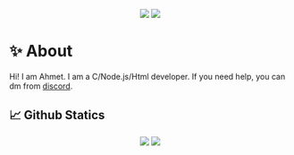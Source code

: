 <p align="center">
 <a href="https://discord.com/users/692655071967576074" target"blank_"><img src="https://img.shields.io/badge/Miares%20-7289DA.svg?&style=for-the-badge&logo=discord&logoColor=white"></a>
  <a href="https://www.github.com/Miares" target"blank_"><img src="https://img.shields.io/badge/Miares%20-191717.svg?&style=for-the-badge&logo=github&logoColor=white"></a>


# ✨ About

Hi! I am Ahmet. I am a C/Node.js/Html developer. If you need help, you can dm from [discord](https://discord.com/users/692655071967576074).
 
## 📈 Github Statics

<p align="center">
    <img src="https://github-readme-stats.vercel.app/api?username=Champ018&show_icons=true&hide_title=true&theme=radical&text_color=FF9DD9&count_private=true&include_all_commits=true&hide_border=true" />
    <img src="https://github-readme-stats.vercel.app/api/top-langs/?username=Champ018&layout=compact&text_color=FF9DD9&title_color=FF9DD9&bg_color=141321&count_private=true&include_all_commits=true&hide_border=true&langs_count=10" />
</p>
